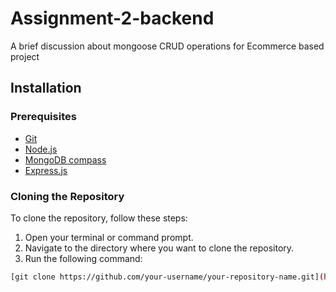 # Assignment-2-backend

A brief discussion about mongoose CRUD operations for Ecommerce based project

## Installation

### Prerequisites

- [Git](https://git-scm.com/)
- [Node.js](https://nodejs.org/en/download/package-manager)
- [MongoDB compass](https://www.mongodb.com/try/download/shell)
- [Express.js](https://expressjs.com/en/starter/installing.html)

### Cloning the Repository

To clone the repository, follow these steps:

1. Open your terminal or command prompt.
2. Navigate to the directory where you want to clone the repository.
3. Run the following command:

```sh
[git clone https://github.com/your-username/your-repository-name.git](https://github.com/Jaki-pro/assignment-2.git)
